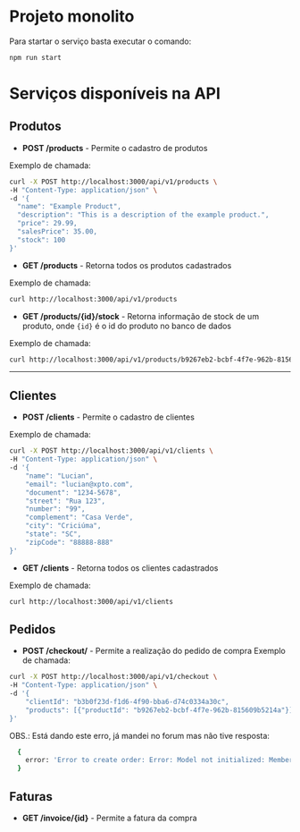 # Projeto monolito


Para startar o serviço basta executar o comando:
```sh
npm run start
```

# Serviços disponíveis na API
## Produtos
- **POST /products** - Permite o cadastro de produtos

Exemplo de chamada:
```sh 
curl -X POST http://localhost:3000/api/v1/products \
-H "Content-Type: application/json" \
-d '{
  "name": "Example Product",
  "description": "This is a description of the example product.",
  "price": 29.99,
  "salesPrice": 35.00,
  "stock": 100
}'
```

- **GET /products** - Retorna todos os produtos cadastrados

Exemplo de chamada:
```sh 
curl http://localhost:3000/api/v1/products
```

- **GET /products/{id}/stock** - Retorna informação de stock de um produto, onde ```{id}``` é o id do produto no banco de dados

Exemplo de chamada:
```sh 
curl http://localhost:3000/api/v1/products/b9267eb2-bcbf-4f7e-962b-815609b5214a/stock
```

---

## Clientes
- **POST /clients** - Permite o cadastro de clientes

Exemplo de chamada:
```sh 
curl -X POST http://localhost:3000/api/v1/clients \
-H "Content-Type: application/json" \
-d '{
    "name": "Lucian",
    "email": "lucian@xpto.com",
    "document": "1234-5678",      
    "street": "Rua 123",
    "number": "99",
    "complement": "Casa Verde",
    "city": "Criciúma",
    "state": "SC",
    "zipCode": "88888-888"
}'
```

- **GET /clients** - Retorna todos os clientes cadastrados

Exemplo de chamada:
```sh 
curl http://localhost:3000/api/v1/clients
```

## Pedidos
- **POST /checkout/** - Permite a realização do pedido de compra
Exemplo de chamada:
```sh 
curl -X POST http://localhost:3000/api/v1/checkout \
-H "Content-Type: application/json" \
-d '{
    "clientId": "b3b0f23d-f1d6-4f90-bba6-d74c0334a30c",
    "products": [{"productId": "b9267eb2-bcbf-4f7e-962b-815609b5214a"}]
}'
```
OBS.: Está dando este erro, já mandei no forum mas não tive resposta:
  ```sh
    {
      error: 'Error to create order: Error: Model not initialized: Member "findOne" cannot be called. "ProductModel" needs to be added to a Sequelize instance.'
    }
  ```

## Faturas
- **GET /invoice/{id}** - Permite a fatura da compra
  